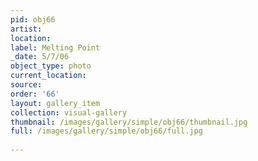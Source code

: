 ```yaml
---
pid: obj66
artist: 
location: 
label: Melting Point
_date: 5/7/06
object_type: photo
current_location: 
source: 
order: '66'
layout: gallery_item
collection: visual-gallery
thumbnail: /images/gallery/simple/obj66/thumbnail.jpg
full: /images/gallery/simple/obj66/full.jpg
 
---
```

